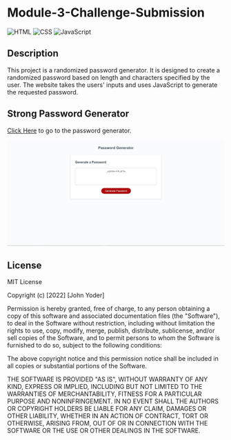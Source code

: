 # Module-3-Challenge-Submission

![HTML](https://img.shields.io/badge/language-HTML-orange)
![CSS](https://img.shields.io/badge/language-CSS-blue)
![JavaScript](https://img.shields.io/badge/language-JavaScript-yellow)

## Description

This project is a randomized password generator. It is designed to create a randomized password based on length and characters specified by the user. The website takes the users' inputs and uses JavaScript to generate the requested password.

## Strong Password Generator
[Click Here](https://grayweling.github.io/password-generator/) to go to the password generator.

<p>
  <img src="./assets/images/password-generator.JPG" alt="Password generator webpage screenshot"/>
</p>

## License

MIT License

Copyright (c) [2022] [John Yoder]

Permission is hereby granted, free of charge, to any person obtaining a copy
of this software and associated documentation files (the "Software"), to deal
in the Software without restriction, including without limitation the rights
to use, copy, modify, merge, publish, distribute, sublicense, and/or sell
copies of the Software, and to permit persons to whom the Software is
furnished to do so, subject to the following conditions:

The above copyright notice and this permission notice shall be included in all
copies or substantial portions of the Software.

THE SOFTWARE IS PROVIDED "AS IS", WITHOUT WARRANTY OF ANY KIND, EXPRESS OR
IMPLIED, INCLUDING BUT NOT LIMITED TO THE WARRANTIES OF MERCHANTABILITY,
FITNESS FOR A PARTICULAR PURPOSE AND NONINFRINGEMENT. IN NO EVENT SHALL THE
AUTHORS OR COPYRIGHT HOLDERS BE LIABLE FOR ANY CLAIM, DAMAGES OR OTHER
LIABILITY, WHETHER IN AN ACTION OF CONTRACT, TORT OR OTHERWISE, ARISING FROM,
OUT OF OR IN CONNECTION WITH THE SOFTWARE OR THE USE OR OTHER DEALINGS IN THE
SOFTWARE.

